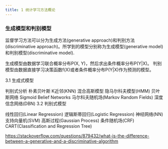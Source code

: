```yaml
---
title: 1 统计学习方法概论
---
```



### 生成模型和判别模型

监督学习方法可以分为生成方法(generative approach)和判别方法(discriminative approach)。所学到的模型分别称为生成模型(generative model)和判别模型(discriminative model).

生成模型由数据学习联合概率分布P(X, Y)，然后求出条件概率分布P(Y|X)。
判别模型由数据直接学习决策函数f(X)或者条件概率分布P(Y|X)作为预测的模型。


3.1 生成式模型

判别式分析
朴素贝叶斯
K近邻(KNN)
混合高斯模型
隐马尔科夫模型(HMM)
贝叶斯网络
Sigmoid Belief Networks
马尔科夫随机场(Markov Random Fields)
深度信念网络(DBN)
  3.2 判别式模型

线性回归(Linear Regression)
逻辑斯蒂回归(Logistic Regression)
神经网络(NN)
支持向量机(SVM)
高斯过程(Gaussian Process)
条件随机场(CRF)
CART(Classification and Regression Tree)

https://stackoverflow.com/questions/879432/what-is-the-difference-between-a-generative-and-a-discriminative-algorithm

